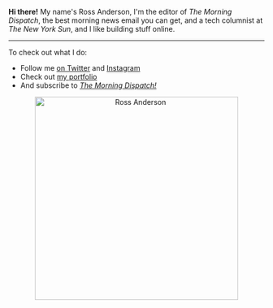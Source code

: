 <strong>Hi there!</strong> My name's Ross Anderson, I'm the editor of <i>The Morning Dispatch</i>, the best morning news email you can get, and a tech columnist at <i>The New York Sun</i>, and I like building stuff online.
<hr />


To check out what I do:
<ul>
  <li>Follow me <a class="twitter-follow-button"
  href="https://twitter.com/ThatRossChap" target="_blank" >on Twitter</a> and <a class="twitter-follow-button"
  href="https://instagram.com/ThatRossChap" target="_blank" >Instagram</a></li>
  <li> Check out <a href="https://www.thatrosschap.com" target="_blank" > my portfolio</a></li>
  <li> And subscribe to <a href="https://thedispatch.com/newsletter/morning/" target="_blank" ><i>The Morning Dispatch!</i></a></li>

</ul>
  

<!---
thatrossachap/thatrossachap is a ✨ special ✨ repository because its `README.md` (this file) appears on your GitHub profile.
You can click the Preview link to take a look at your changes.
--->

<div align="center">
  <img src="https://images.squarespace-cdn.com/content/v1/6550f535b10a1e0878f07db2/881dcf6f-be78-40bb-b883-7c715eda8bf7/DSCF3531+-+Edited+1.jpg?format=2500w" alt="Ross Anderson" width="400">
</div>
